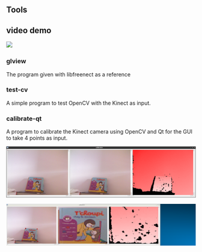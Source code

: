 ## Tools

## video demo
![](doc/video_top.gif)

### glview

The program given with libfreenect as a reference

### test-cv

A simple program to test OpenCV with the Kinect as input.

### calibrate-qt 

A program to calibrate the Kinect camera using OpenCV and Qt for the GUI to take 4 points as input.

![](doc/2.png)

![](doc/1.png)

